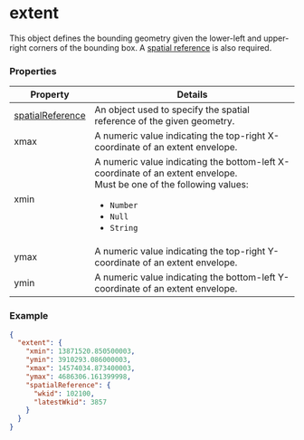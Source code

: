 # extent

This object defines the bounding geometry given the lower-left and upper-right corners of the bounding box. A [spatial reference](spatialReference.md) is also required.

### Properties

| Property | Details
| --- | ---
| [spatialReference](spatialReference.md) | An object used to specify the spatial reference of the given geometry.
| xmax | A numeric value indicating the top-right X-coordinate of an extent envelope.
| xmin | A numeric value indicating the bottom-left X-coordinate of an extent envelope.<br>Must be one of the following values:<ul><li>`Number`</li><li>`Null`</li><li>`String`</li></ul>
| ymax | A numeric value indicating the top-right Y-coordinate of an extent envelope.
| ymin | A numeric value indicating the bottom-left Y-coordinate of an extent envelope.


### Example

```json
{
  "extent": {
    "xmin": 13871520.850500003,
    "ymin": 3910293.086000003,
    "xmax": 14574034.873400003,
    "ymax": 4686306.161399998,
    "spatialReference": {
      "wkid": 102100,
      "latestWkid": 3857
    }
  }
}
```

